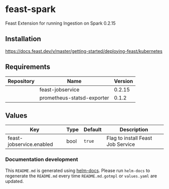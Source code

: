 # feast-spark

Feast Extension for running Ingestion on Spark 0.2.15

## Installation

https://docs.feast.dev/v/master/getting-started/deploying-feast/kubernetes

## Requirements

| Repository | Name | Version |
|------------|------|---------|
|  | feast-jobservice | 0.2.15 |
|  | prometheus-statsd-exporter | 0.1.2 |

## Values

| Key | Type | Default | Description |
|-----|------|---------|-------------|
| feast-jobservice.enabled | bool | `true` | Flag to install Feast Job Service |

### Documentation development

This `README.md` is generated using [helm-docs](https://github.com/norwoodj/helm-docs/).
Please run `helm-docs` to regenerate the `README.md` every time `README.md.gotmpl`
or `values.yaml` are updated.
